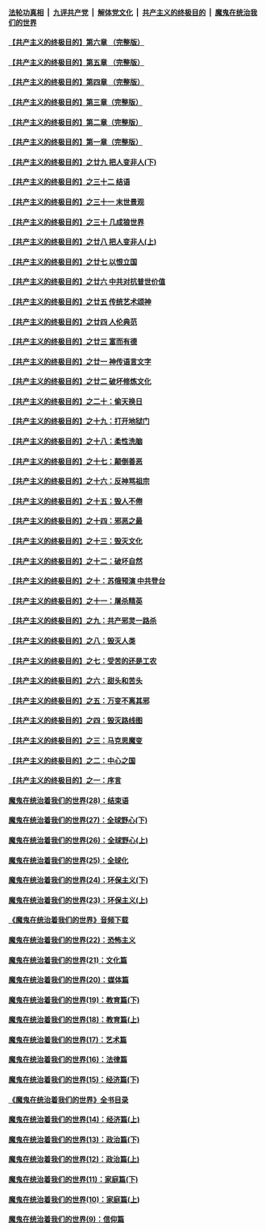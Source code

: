 ####  [法轮功真相](../../../../basic/blob/master/README.md?t=12180652) &nbsp;|&nbsp; [九评共产党](../../../../9ping.md/blob/master/README.md?t=12180652) &nbsp;|&nbsp; [解体党文化](../../../../jtdwh.md/blob/master/README.md?t=12180652)  &nbsp;|&nbsp; [共产主义的终极目的](../../../../gczydzjmd.md/blob/master/README.md?t=12180652) &nbsp;|&nbsp; [魔鬼在统治我们的世界](../../../../mgztzwmdsj.md/blob/master/README.md?t=12180652) 

#### [【共产主义的终极目的】第六章 （完整版）](../pages/nsc422/n11428913.md?t=12180652) 

#### [【共产主义的终极目的】第五章 （完整版）](../pages/nsc422/n11428912.md?t=12180652) 

#### [【共产主义的终极目的】第四章 （完整版）](../pages/nsc422/n11428907.md?t=12180652) 

#### [【共产主义的终极目的】第三章（完整版）](../pages/nsc422/n11428848.md?t=12180652) 

#### [【共产主义的终极目的】第二章（完整版）](../pages/nsc422/n11428831.md?t=12180652) 

#### [【共产主义的终极目的】第一章（完整版）](../pages/nsc422/n11417651.md?t=12180652) 

#### [【共产主义的终极目的】之廿九 把人变非人(下)](../pages/nsc422/n11344140.md?t=12180652) 

#### [【共产主义的终极目的】之三十二 结语](../pages/nsc422/n11360535.md?t=12180652) 

#### [【共产主义的终极目的】之三十一 末世景观](../pages/nsc422/n11351129.md?t=12180652) 

#### [【共产主义的终极目的】之三十 几成狼世界](../pages/nsc422/n11348280.md?t=12180652) 

#### [【共产主义的终极目的】之廿八 把人变非人(上)](../pages/nsc422/n11340492.md?t=12180652) 

#### [【共产主义的终极目的】之廿七 以恨立国](../pages/nsc422/n11336944.md?t=12180652) 

#### [【共产主义的终极目的】之廿六 中共对抗普世价值](../pages/nsc422/n11324785.md?t=12180652) 

#### [【共产主义的终极目的】之廿五 传统艺术颂神](../pages/nsc422/n11296396.md?t=12180652) 

#### [【共产主义的终极目的】之廿四 人伦典范](../pages/nsc422/n11296397.md?t=12180652) 

#### [【共产主义的终极目的】之廿三 富而有德](../pages/nsc422/n11283598.md?t=12180652) 

#### [【共产主义的终极目的】之廿一 神传语言文字](../pages/nsc422/n11263265.md?t=12180652) 

#### [【共产主义的终极目的】之廿二 破坏修炼文化](../pages/nsc422/n11245728.md?t=12180652) 

#### [【共产主义的终极目的】之二十：偷天换日](../pages/nsc422/n11238846.md?t=12180652) 

#### [【共产主义的终极目的】之十九：打开地狱门](../pages/nsc422/n11206376.md?t=12180652) 

#### [【共产主义的终极目的】之十八：柔性洗脑](../pages/nsc422/n11199994.md?t=12180652) 

#### [【共产主义的终极目的】之十七：颠倒善恶](../pages/nsc422/n11179782.md?t=12180652) 

#### [【共产主义的终极目的】之十六：反神骂祖宗](../pages/nsc422/n11166798.md?t=12180652) 

#### [【共产主义的终极目的】之十五：毁人不倦](../pages/nsc422/n11166792.md?t=12180652) 

#### [【共产主义的终极目的】之十四：邪恶之最](../pages/nsc422/n11150249.md?t=12180652) 

#### [【共产主义的终极目的】之十三：毁灭文化](../pages/nsc422/n11135227.md?t=12180652) 

#### [【共产主义的终极目的】之十二：破坏自然](../pages/nsc422/n11135214.md?t=12180652) 

#### [【共产主义的终极目的】之十：苏俄预演 中共登台](../pages/nsc422/n11118424.md?t=12180652) 

#### [【共产主义的终极目的】之十一：屠杀精英](../pages/nsc422/n11118442.md?t=12180652) 

#### [【共产主义的终极目的】之九：共产邪灵一路杀](../pages/nsc422/n11114139.md?t=12180652) 

#### [【共产主义的终极目的】之八：毁灭人类](../pages/nsc422/n11108503.md?t=12180652) 

#### [【共产主义的终极目的】之七：受苦的还是工农](../pages/nsc422/n11101809.md?t=12180652) 

#### [【共产主义的终极目的】之六：甜头和苦头](../pages/nsc422/n11096971.md?t=12180652) 

#### [【共产主义的终极目的】之五：万变不离其邪](../pages/nsc422/n11091285.md?t=12180652) 

#### [【共产主义的终极目的】之四：毁灭路线图](../pages/nsc422/n11086284.md?t=12180652) 

#### [【共产主义的终极目的】之三：马克思魔变](../pages/nsc422/n11061941.md?t=12180652) 

#### [【共产主义的终极目的】之二：中心之国](../pages/nsc422/n11047728.md?t=12180652) 

#### [【共产主义的终极目的】之一：序言](../pages/nsc422/n11086077.md?t=12180652) 

#### [魔鬼在统治着我们的世界(28)：结束语](../pages/nsc422/n10936246.md?t=12180652) 

#### [魔鬼在统治着我们的世界(27)：全球野心(下)](../pages/nsc422/n10928319.md?t=12180652) 

#### [魔鬼在统治着我们的世界(26)：全球野心(上)](../pages/nsc422/n10900318.md?t=12180652) 

#### [魔鬼在统治着我们的世界(25)：全球化](../pages/nsc422/n10788205.md?t=12180652) 

#### [魔鬼在统治着我们的世界(24)：环保主义(下)](../pages/nsc422/n10695307.md?t=12180652) 

#### [魔鬼在统治着我们的世界(23)：环保主义(上)](../pages/nsc422/n10688613.md?t=12180652) 

#### [《魔鬼在统治着我们的世界》音频下载](../pages/nsc422/n10635553.md?t=12180652) 

#### [魔鬼在统治着我们的世界(22)：恐怖主义](../pages/nsc422/n10614727.md?t=12180652) 

#### [魔鬼在统治着我们的世界(21)：文化篇](../pages/nsc422/n10597706.md?t=12180652) 

#### [魔鬼在统治着我们的世界(20)：媒体篇](../pages/nsc422/n10586579.md?t=12180652) 

#### [魔鬼在统治着我们的世界(19)：教育篇(下)](../pages/nsc422/n10564808.md?t=12180652) 

#### [魔鬼在统治着我们的世界(18)：教育篇(上)](../pages/nsc422/n10526970.md?t=12180652) 

#### [魔鬼在统治着我们的世界(17)：艺术篇](../pages/nsc422/n10499093.md?t=12180652) 

#### [魔鬼在统治着我们的世界(16)：法律篇](../pages/nsc422/n10485969.md?t=12180652) 

#### [魔鬼在统治着我们的世界(15)：经济篇(下)](../pages/nsc422/n10469975.md?t=12180652) 

#### [《魔鬼在统治着我们的世界》全书目录](../pages/nsc422/n10464261.md?t=12180652) 

#### [魔鬼在统治着我们的世界(14)：经济篇(上)](../pages/nsc422/n10457370.md?t=12180652) 

#### [魔鬼在统治着我们的世界(13)：政治篇(下)](../pages/nsc422/n10448270.md?t=12180652) 

#### [魔鬼在统治着我们的世界(12)：政治篇(上)](../pages/nsc422/n10444576.md?t=12180652) 

#### [魔鬼在统治着我们的世界(11)：家庭篇(下)](../pages/nsc422/n10440961.md?t=12180652) 

#### [魔鬼在统治着我们的世界(10)：家庭篇(上)](../pages/nsc422/n10435448.md?t=12180652) 

#### [魔鬼在统治着我们的世界(9)：信仰篇](../pages/nsc422/n10432159.md?t=12180652) 

